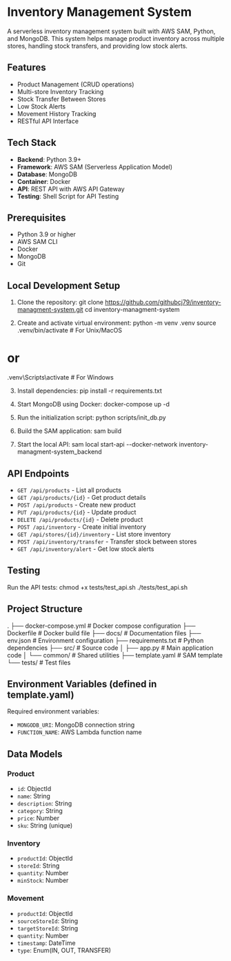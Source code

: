 # Inventory Management System

A serverless inventory management system built with AWS SAM, Python, and MongoDB. This system helps manage product inventory across multiple stores, handling stock transfers, and providing low stock alerts.

## Features

- Product Management (CRUD operations)
- Multi-store Inventory Tracking
- Stock Transfer Between Stores
- Low Stock Alerts
- Movement History Tracking
- RESTful API Interface

## Tech Stack

- **Backend**: Python 3.9+
- **Framework**: AWS SAM (Serverless Application Model)
- **Database**: MongoDB
- **Container**: Docker
- **API**: REST API with AWS API Gateway
- **Testing**: Shell Script for API Testing

## Prerequisites

- Python 3.9 or higher
- AWS SAM CLI
- Docker
- MongoDB
- Git

## Local Development Setup

1. Clone the repository:
git clone <https://github.com/githubcj79/inventory-managment-system.git>
cd inventory-managment-system

2. Create and activate virtual environment:
python -m venv .venv
source .venv/bin/activate  # For Unix/MacOS
# or
.venv\Scripts\activate  # For Windows

3. Install dependencies:
pip install -r requirements.txt

4. Start MongoDB using Docker:
docker-compose up -d

5. Run the initialization script:
python scripts/init_db.py

6. Build the SAM application:
sam build

7. Start the local API:
sam local start-api --docker-network inventory-managment-system_backend

## API Endpoints

- `GET /api/products` - List all products
- `GET /api/products/{id}` - Get product details
- `POST /api/products` - Create new product
- `PUT /api/products/{id}` - Update product
- `DELETE /api/products/{id}` - Delete product
- `POST /api/inventory` - Create initial inventory
- `GET /api/stores/{id}/inventory` - List store inventory
- `POST /api/inventory/transfer` - Transfer stock between stores
- `GET /api/inventory/alert` - Get low stock alerts

## Testing

Run the API tests:
chmod +x tests/test_api.sh
./tests/test_api.sh

## Project Structure

.
├── docker-compose.yml      # Docker compose configuration
├── Dockerfile             # Docker build file
├── docs/                  # Documentation files
├── env.json              # Environment configuration
├── requirements.txt      # Python dependencies
├── src/                  # Source code
│   ├── app.py           # Main application code
│   └── common/          # Shared utilities
├── template.yaml        # SAM template
└── tests/              # Test files

## Environment Variables (defined in template.yaml)

Required environment variables:
- `MONGODB_URI`: MongoDB connection string
- `FUNCTION_NAME`: AWS Lambda function name

## Data Models

### Product
- `id`: ObjectId
- `name`: String
- `description`: String
- `category`: String
- `price`: Number
- `sku`: String (unique)

### Inventory
- `productId`: ObjectId
- `storeId`: String
- `quantity`: Number
- `minStock`: Number

### Movement
- `productId`: ObjectId
- `sourceStoreId`: String
- `targetStoreId`: String
- `quantity`: Number
- `timestamp`: DateTime
- `type`: Enum(IN, OUT, TRANSFER)

